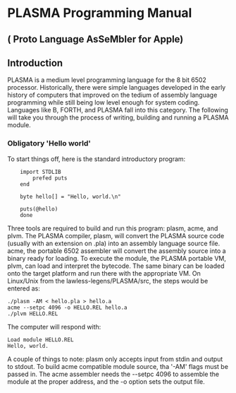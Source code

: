 # PLASMA Programming Manual
## ( Proto Language AsSeMbler for Apple)

## Introduction
PLASMA is a medium level programming language for the 8 bit 6502 processor. Historically, there were simple languages developed in the early history of computers that improved on the tedium of assembly language programming while still being low level enough for system coding. Languages like B, FORTH, and PLASMA fall into this category. The following will take you through the process of writing, building and running a PLASMA module.

### Obligatory 'Hello world'
To start things off, here is the standard introductory program:

```
    import STDLIB
        prefed puts
    end
    
    byte hello[] = "Hello, world.\n"
    
    puts(@hello)
    done
```

Three tools are required to build and run this program: plasm, acme, and plvm.  The PLASMA compiler, plasm, will convert the PLASMA source code (usually with an extension on .pla) into an assembly language source file.  acme, the portable 6502 assembler will convert the assembly source into a binary ready for loading. To execute the module, the PLASMA portable VM, plvm, can load and interpret the bytecode. The same binary can be loaded onto the target platform and run there with the appropriate VM. On Linux/Unix from the lawless-legens/PLASMA/src, the steps would be entered as:

```
./plasm -AM < hello.pla > hello.a
acme --setpc 4096 -o HELLO.REL hello.a
./plvm HELLO.REL
```

The computer will respond with:

```
Load module HELLO.REL
Hello, world.
```

A couple of things to note: plasm only accepts input from stdin and output to stdout. To build acme compatible module source, tha '-AM' flags must be passed in. The acme assembler needs the --setpc 4096 to assemble the module at the proper address, and the -o option sets the output file.


